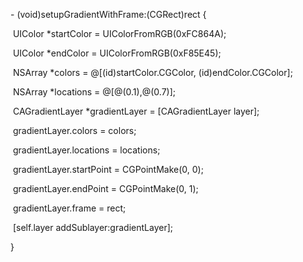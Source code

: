 \- (void)setupGradientWithFrame:(CGRect)rect {

​    UIColor *startColor = UIColorFromRGB(0xFC864A);

​    UIColor *endColor = UIColorFromRGB(0xF85E45);

​    NSArray *colors = @[(id)startColor.CGColor, (id)endColor.CGColor];

​    NSArray *locations = @[@(0.1),@(0.7)];

​    CAGradientLayer *gradientLayer = [CAGradientLayer layer];

​    gradientLayer.colors = colors;

​    gradientLayer.locations = locations;

​    gradientLayer.startPoint = CGPointMake(0, 0);

​    gradientLayer.endPoint = CGPointMake(0, 1);

​    gradientLayer.frame = rect;

​    [self.layer addSublayer:gradientLayer];

}